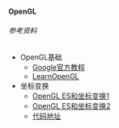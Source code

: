#### OpenGL

###### 参考资料

- OpenGL基础
  - [Google官方教程][4]
  - [LearnOpenGL][5]
- 坐标变换
  - [OpenGL ES和坐标变换1][1]
  - [OpenGL ES和坐标变换2][2]
  - [代码地址][3]



[1]: http://zhangtielei.com/posts/blog-opengl-transformations-1.html 'OpenGL ES和坐标变换1'
[2]: http://zhangtielei.com/posts/blog-opengl-transformations-2.html 'OpenGL ES和坐标变换2'
[3]: https://github.com/tielei/OpenGLESTransformationsDemo/blob/master/app/src/main/java/com/zhangtielei/demos/opengles/transformations/MainActivity.java '代码地址'
[4]: https://developer.android.com/guide/topics/graphics/opengl?hl=zh_cn 'Google'
[5]: https://learnopengl-cn.readthedocs.io/zh/latest/01%20Getting%20started/06%20Textures/#_1